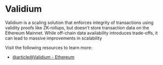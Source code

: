 # Validium

Validium is a scaling solution that enforces integrity of transactions using validity proofs like ZK-rollups, but doesn’t store transaction data on the Ethereum Mainnet. While off-chain data availability introduces trade-offs, it can lead to massive improvements in scalability

Visit the following resources to learn more:

- [@article@Validium - Ethereum](https://ethereum.org/en/developers/docs/scaling/validium/)
